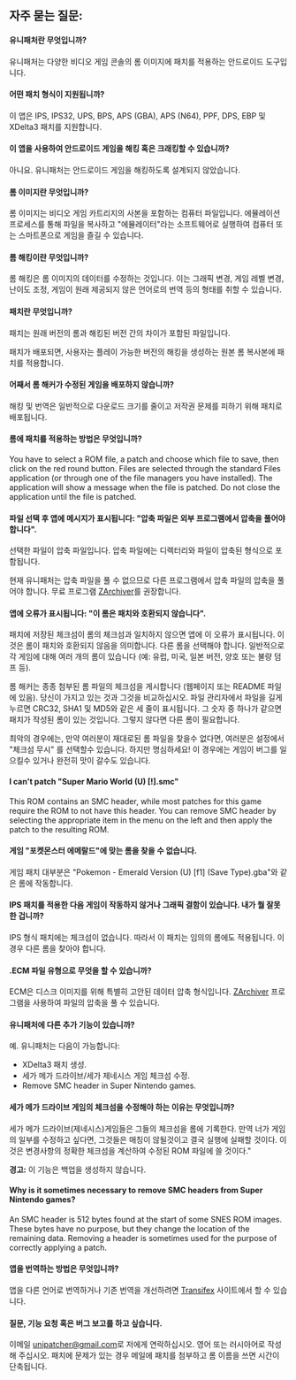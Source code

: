 ## 자주 묻는 질문:

#### 유니패처란 무엇입니까?

유니패처는 다양한 비디오 게임 콘솔의 롬 이미지에 패치를 적용하는 안드로이드 도구입니다.

#### 어떤 패치 형식이 지원됩니까?

이 앱은 IPS, IPS32, UPS, BPS, APS (GBA), APS (N64), PPF, DPS, EBP 및 XDelta3 패치를 지원합니다.

#### 이 앱을 사용하여 안드로이드 게임을 해킹 혹은 크래킹할 수 있습니까?

아니요. 유니패처는 안드로이드 게임을 해킹하도록 설계되지 않았습니다.

#### 롬 이미지란 무엇입니까?

롬 이미지는 비디오 게임 카트리지의 사본을 포함하는 컴퓨터 파일입니다. 에뮬레이션 프로세스를 통해 파일을 복사하고 "에뮬레이터"라는 소프트웨어로 실행하여 컴퓨터 또는 스마트폰으로 게임을 즐길 수 있습니다.

#### 롬 해킹이란 무엇입니까?

롬 해킹은 롬 이미지의 데이터를 수정하는 것입니다. 이는 그래픽 변경, 게임 레벨 변경, 난이도 조정, 게임이 원래 제공되지 않은 언어로의 번역 등의 형태를 취할 수 있습니다.

#### 패치란 무엇입니까?

패치는 원래 버전의 롬과 해킹된 버전 간의 차이가 포함된 파일입니다.

패치가 배포되면, 사용자는 플레이 가능한 버전의 해킹을 생성하는 원본 롬 복사본에 패치를 적용합니다.

#### 어째서 롬 해커가 수정된 게임을 배포하지 않습니까?

해킹 및 번역은 일반적으로 다운로드 크기를 줄이고 저작권 문제를 피하기 위해 패치로 배포됩니다.

#### 롬에 패치를 적용하는 방법은 무엇입니까?

You have to select a ROM file, a patch and choose which file to save, then click on the red round button. Files are selected through the standard Files application (or through one of the file managers you have installed). The application will show a message when the file is patched. Do not close the application until the file is patched.

#### 파일 선택 후 앱에 메시지가 표시됩니다: "압축 파일은 외부 프로그램에서 압축을 풀어야 합니다".

선택한 파일이 압축 파일입니다. 압축 파일에는 디렉터리와 파일이 압축된 형식으로 포함됩니다.

현재 유니패처는 압축 파일을 풀 수 없으므로 다른 프로그램에서 압축 파일의 압축을 풀어야 합니다. 무료 프로그램 [ZArchiver](https://play.google.com/store/apps/details?id=ru.zdevs.zarchiver)를 권장합니다.

#### 앱에 오류가 표시됩니다: "이 롬은 패치와 호환되지 않습니다".

패치에 저장된 체크섬이 롬의 체크섬과 일치하지 않으면 앱에 이 오류가 표시됩니다. 이것은 롬이 패치와 호환되지 않음을 의미합니다. 다른 롬을 선택해야 합니다. 일반적으로 각 게임에 대해 여러 개의 롬이 있습니다 (예: 유럽, 미국, 일본 버전, 양호 또는 불량 덤프 등).

롬 해커는 종종 첨부된 롬 파일의 체크섬을 게시합니다 (웹페이지 또는 README 파일에 있음). 당신이 가지고 있는 것과 그것을 비교하십시오. 파일 관리자에서 파일을 길게 누르면 CRC32, SHA1 및 MD5와 같은 세 줄이 표시됩니다. 그 숫자 중 하나가 같으면 패치가 작성된 롬이 있는 것입니다. 그렇지 않다면 다른 롬이 필요합니다.

최악의 경우에는, 만약 여러분이 재대로된 롬 파일을 찿을수 없다면, 여러분은 설정에서 "체크섬 무시" 를 선택할수 있습니다. 하지만 명심하세요! 이 경우에는 게임이 버그를 일으킬수 있거나 완전히 맛이 갈수도 있습니다.

#### I can't patch "Super Mario World (U) [!].smc"

This ROM contains an SMC header, while most patches for this game require the ROM to not have this header. You can remove SMC header by selecting the appropriate item in the menu on the left and then apply the patch to the resulting ROM.

#### 게임 "포켓몬스터 에메랄드"에 맞는 롬을 찾을 수 없습니다.

게임 패치 대부분은 "Pokemon - Emerald Version (U) \[f1\] (Save Type).gba"와 같은 롬에 작동합니다.

#### IPS 패치를 적용한 다음 게임이 작동하지 않거나 그래픽 결함이 있습니다. 내가 뭘 잘못한 겁니까?

IPS 형식 패치에는 체크섬이 없습니다. 따라서 이 패치는 임의의 롬에도 적용됩니다. 이 경우 다른 롬을 찾아야 합니다.

#### .ECM 파일 유형으로 무엇을 할 수 있습니까?

ECM은 디스크 이미지를 위해 특별히 고안된 데이터 압축 형식입니다. [ZArchiver](https://play.google.com/store/apps/details?id=ru.zdevs.zarchiver) 프로그램을 사용하여 파일의 압축을 풀 수 있습니다.

#### 유니패처에 다른 추가 기능이 있습니까?

예. 유니패처는 다음이 가능합니다:

- XDelta3 패치 생성.
- 세가 메가 드라이브/세가 제네시스 게임 체크섬 수정.
- Remove SMC header in Super Nintendo games.

#### 세가 메가 드라이브 게임의 체크섬을 수정해야 하는 이유는 무엇입니까?

세가 메가 드라이브(제네시스)게임들은 그들의 체크섬을 롬에 기록한다. 만역 너가 게임의 일부를 수정하고 싶다면, 그것들은 매칭이 않될것이고 결국 실행에 실패할 것이다. 이것은 변경사항의 정확한 체크섬을 계산하여 수정된 ROM 파일에 쓸 것이다."

**경고:** 이 기능은 백업을 생성하지 않습니다.

#### Why is it sometimes necessary to remove SMC headers from Super Nintendo games?

An SMC header is 512 bytes found at the start of some SNES ROM images. These bytes have no purpose, but they change the location of the remaining data. Removing a header is sometimes used for the purpose of correctly applying a patch.

#### 앱을 번역하는 방법은 무엇입니까?

앱을 다른 언어로 번역하거나 기존 번역을 개선하려면 [Transifex](https://www.transifex.com/unipatcher/unipatcher/dashboard/) 사이트에서 할 수 있습니다.

#### 질문, 기능 요청 혹은 버그 보고를 하고 싶습니다.

이메일 <unipatcher@gmail.com>로 저에게 연락하십시오. 영어 또는 러시아어로 작성해 주십시오. 패치에 문제가 있는 경우 메일에 패치를 첨부하고 롬 이름을 쓰면 시간이 단축됩니다.